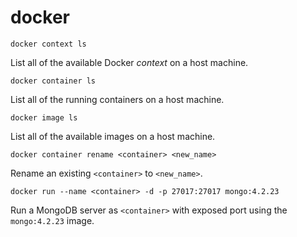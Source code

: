 # docker

```
docker context ls
```
List all of the available Docker *context* on a host machine.

```
docker container ls
```
List all of the running containers on a host machine.

```
docker image ls
```
List all of the available images on a host machine.

```
docker container rename <container> <new_name>
```
Rename an existing `<container>` to `<new_name>`.

```
docker run --name <container> -d -p 27017:27017 mongo:4.2.23
```
Run a MongoDB server as `<container>` with exposed port using the
`mongo:4.2.23` image.
